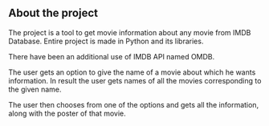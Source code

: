 ## About the project
The project is a tool to get movie information about any movie from IMDB Database.
Entire project is made in Python and its libraries.

There have been an additional use of IMDB API named OMDB.

The user gets an option to give the name of a movie about which he wants information.
In result the user gets names of all the movies corresponding to the given name.

The user then chooses from one of the options and gets all the information, along with the poster of that movie.
